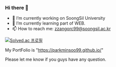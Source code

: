 ### Hi there 👋

- 🔭 I’m currently working on SoongSil University
- 🌱 I’m currently learning part of WEB.
- 📫 How to reach me: zzangorc99@soongsil.ac.kr

[![Solved.ac
프로필](http://mazassumnida.wtf/api/v2/generate_badge?boj=zzangorc99)](https://solved.ac/profile/zzangorc99)

My PortFolio is "https://parkminsoo99.github.io/"

Please let me know if you guys have any question.
